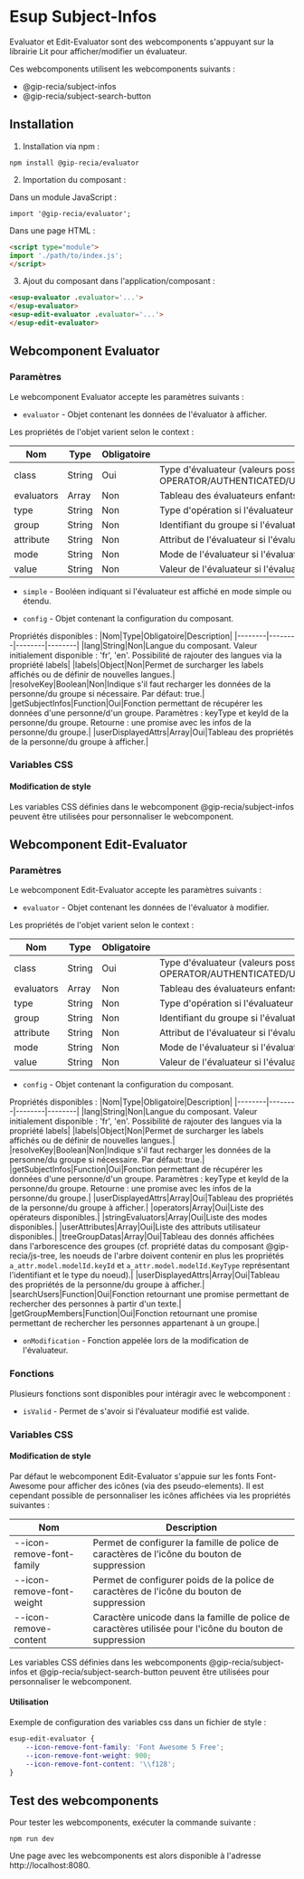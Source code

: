 # **Esup Subject-Infos**

Evaluator et Edit-Evaluator sont des webcomponents s'appuyant sur la librairie Lit pour afficher/modifier un évaluateur.

Ces webcomponents utilisent les webcomponents suivants :

* @gip-recia/subject-infos
* @gip-recia/subject-search-button

## **Installation**

1. Installation via npm :

```shell
npm install @gip-recia/evaluator
```

2. Importation du composant :

Dans un module JavaScript :

```
import '@gip-recia/evaluator';
```

Dans une page HTML :

```html
<script type="module">
import './path/to/index.js';
</script>
```

3. Ajout du composant dans l'application/composant :

```html
<esup-evaluator .evaluator='...'>
</esup-evaluator>
<esup-edit-evaluator .evaluator='...'>
</esup-edit-evaluator>
```

## **Webcomponent Evaluator**

### **Paramètres**

Le webcomponent Evaluator accepte les paramètres suivants :
- `evaluator` - Objet contenant les données de l'évaluator à afficher.

Les propriétés de l'objet varient selon le context :

|Nom|Type|Obligatoire|Description|
|--------|--------|--------|--------|
|class|String|Oui|Type d'évaluateur (valeurs possibles : OPERATOR/AUTHENTICATED/USERATTRIBUTES/USERMULTIVALUEDATTRIBUTES/USERGROUP)|
|evaluators|Array|Non|Tableau des évaluateurs enfants si l'évaluateur est une opération|
|type|String|Non|Type d'opération si l'évaluateur est une opération (valeurs possibles : OR/AND/NOT)|
|group|String|Non|Identifiant du groupe si l'évaluateur est un groupe|
|attribute|String|Non|Attribut de l'évaluateur si l'évaluateur est une personne|
|mode|String|Non|Mode de l'évaluateur si l'évaluateur est une personne|
|value|String|Non|Valeur de l'évaluateur si l'évaluateur est une personne|

- `simple` - Booléen indiquant si l'évaluateur est affiché en mode simple ou étendu.

- `config` - Objet contenant la configuration du composant.

Propriétés disponibles :
|Nom|Type|Obligatoire|Description|
|--------|--------|--------|--------|
|lang|String|Non|Langue du composant. Valeur initialement disponible : 'fr', 'en'. Possibilité de rajouter des langues via la propriété labels|
|labels|Object|Non|Permet de surcharger les labels affichés ou de définir de nouvelles langues.|
|resolveKey|Boolean|Non|Indique s'il faut recharger les données de la personne/du groupe si nécessaire. Par défaut: true.|
|getSubjectInfos|Function|Oui|Fonction permettant de récupérer les données d'une personne/d'un groupe. Paramètres : keyType et keyId de la personne/du groupe. Retourne : une promise avec les infos de la personne/du groupe.|
|userDisplayedAttrs|Array|Oui|Tableau des propriétés de la personne/du groupe à afficher.|

### **Variables CSS**

#### **Modification de style**

Les variables CSS définies dans le webcomponent @gip-recia/subject-infos peuvent être utilisées pour personnaliser le webcomponent.

## **Webcomponent Edit-Evaluator**

### **Paramètres**

Le webcomponent Edit-Evaluator accepte les paramètres suivants :
- `evaluator` - Objet contenant les données de l'évaluator à modifier.

Les propriétés de l'objet varient selon le context :

|Nom|Type|Obligatoire|Description|
|--------|--------|--------|--------|
|class|String|Oui|Type d'évaluateur (valeurs possibles : OPERATOR/AUTHENTICATED/USERATTRIBUTES/USERMULTIVALUEDATTRIBUTES/USERGROUP)|
|evaluators|Array|Non|Tableau des évaluateurs enfants si l'évaluateur est une opération|
|type|String|Non|Type d'opération si l'évaluateur est une opération|
|group|String|Non|Identifiant du groupe si l'évaluateur est un groupe|
|attribute|String|Non|Attribut de l'évaluateur si l'évaluateur est une personne|
|mode|String|Non|Mode de l'évaluateur si l'évaluateur est une personne|
|value|String|Non|Valeur de l'évaluateur si l'évaluateur est une personne|

- `config` - Objet contenant la configuration du composant.

Propriétés disponibles :
|Nom|Type|Obligatoire|Description|
|--------|--------|--------|--------|
|lang|String|Non|Langue du composant. Valeur initialement disponible : 'fr', 'en'. Possibilité de rajouter des langues via la propriété labels|
|labels|Object|Non|Permet de surcharger les labels affichés ou de définir de nouvelles langues.|
|resolveKey|Boolean|Non|Indique s'il faut recharger les données de la personne/du groupe si nécessaire. Par défaut: true.|
|getSubjectInfos|Function|Oui|Fonction permettant de récupérer les données d'une personne/d'un groupe. Paramètres : keyType et keyId de la personne/du groupe. Retourne : une promise avec les infos de la personne/du groupe.|
|userDisplayedAttrs|Array|Oui|Tableau des propriétés de la personne/du groupe à afficher.|
|operators|Array|Oui|Liste des opérateurs disponibles.|
|stringEvaluators|Array|Oui|Liste des modes disponibles.|
|userAttributes|Array|Oui|Liste des attributs utilisateur disponibles.|
|treeGroupDatas|Array|Oui|Tableau des donnés affichées dans l'arborescence des groupes (cf. propriété datas du composant @gip-recia/js-tree, les noeuds de l'arbre doivent contenir en plus les propriétés `a_attr.model.modelId.keyId` et `a_attr.model.modelId.KeyType` représentant l'identifiant et le type du noeud).|
|userDisplayedAttrs|Array|Oui|Tableau des propriétés de la personne/du groupe à afficher.|
|searchUsers|Function|Oui|Fonction retournant une promise permettant de rechercher des personnes à partir d'un texte.|
|getGroupMembers|Function|Oui|Fonction retournant une promise permettant de rechercher les personnes appartenant à un groupe.|

- `onModification` - Fonction appelée lors de la modification de l'évaluateur.

### **Fonctions**

Plusieurs fonctions sont disponibles pour intéragir avec le webcomponent :

- `isValid` - Permet de s'avoir si l'évaluateur modifié est valide.

### **Variables CSS**

#### **Modification de style**

Par défaut le webcomponent Edit-Evaluator s'appuie sur les fonts Font-Awesome pour afficher des icônes (via des pseudo-elements). Il est cependant possible de personnaliser les icônes affichées via les propriétés suivantes :

|Nom|Description|
|--------|--------|
|--icon-remove-font-family|Permet de configurer la famille de police de caractères de l'icône du bouton de suppression|
|--icon-remove-font-weight|Permet de configurer poids de la police de caractères de l'icône du bouton de suppression|
|--icon-remove-content|Caractère unicode dans la famille de police de caractères utilisée pour l'icône du bouton de suppression|

Les variables CSS définies dans les webcomponents @gip-recia/subject-infos et @gip-recia/subject-search-button peuvent être utilisées pour personnaliser le webcomponent.

#### **Utilisation**

Exemple de configuration des variables css dans un fichier de style :

```css
esup-edit-evaluator {
    --icon-remove-font-family: 'Font Awesome 5 Free';
    --icon-remove-font-weight: 900;
    --icon-remove-font-content: '\\f128';
}
``` 

## **Test des webcomponents**

Pour tester les webcomponents, exécuter la commande suivante :
```shell
npm run dev
```

Une page avec les webcomponents est alors disponible à l'adresse http://localhost:8080.

